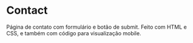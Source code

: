 # Contact
 Página de contato com formulário e botão de submit. Feito com HTML e CSS, e também com código para visualização mobile.
